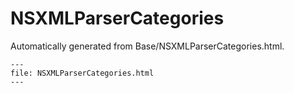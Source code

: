 
# NSXMLParserCategories

Automatically generated from Base/NSXMLParserCategories.html.

``` {raw} html
---
file: NSXMLParserCategories.html
---
```
